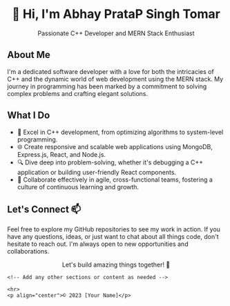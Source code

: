 <h1 align="center">👋 Hi, I'm Abhay PrataP Singh Tomar</h1>
<p align="center">Passionate C++ Developer and MERN Stack Enthusiast</p>
<h2>About Me</h2>
    
<p>I'm a dedicated software developer with a love for both the intricacies of C++ and the dynamic world of web development using the MERN stack. My journey in programming has been marked by a commitment to solving complex problems and crafting elegant solutions.</p>

<h2>What I Do</h2>
<ul>
    <li>🚀 Excel in C++ development, from optimizing algorithms to system-level programming.</li>
    <li>🌐 Create responsive and scalable web applications using MongoDB, Express.js, React, and Node.js.</li>
    <li>🔍 Dive deep into problem-solving, whether it's debugging a C++ application or building user-friendly React components.</li>
    <li>🤝 Collaborate effectively in agile, cross-functional teams, fostering a culture of continuous learning and growth.</li>
</ul>

<h2>Let's Connect 📫</h2>
<p>Feel free to explore my GitHub repositories to see my work in action. If you have any questions, ideas, or just want to chat about all things code, don't hesitate to reach out. I'm always open to new opportunities and collaborations.</p>

 <p align="center">Let's build amazing things together! 🚀</p>

    <!-- Add any other sections or content as needed -->

    <hr>
    <p align="center">© 2023 [Your Name]</p>
